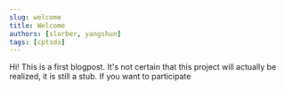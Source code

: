```yaml
---
slug: welcome
title: Welcome
authors: [slorber, yangshun]
tags: [cptsds]
---
```


Hi! This is a first blogpost. It's not certain that this project will actually be realized, it is still a stub. If you want to participate